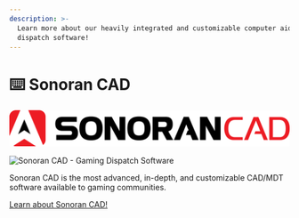 ```yaml
---
description: >-
  Learn more about our heavily integrated and customizable computer aided
  dispatch software!
---
```


# ⌨️ Sonoran CAD

![](<../.gitbook/assets/image (2) (2).png>)

![Sonoran CAD - Gaming Dispatch Software](../.gitbook/assets/layout\_3\_11.gif)

Sonoran CAD is the most advanced, in-depth, and customizable CAD/MDT software available to gaming communities.

[Learn about Sonoran CAD!](https://info.sonorancad.com/why-choose-sonoran-cad/about)
